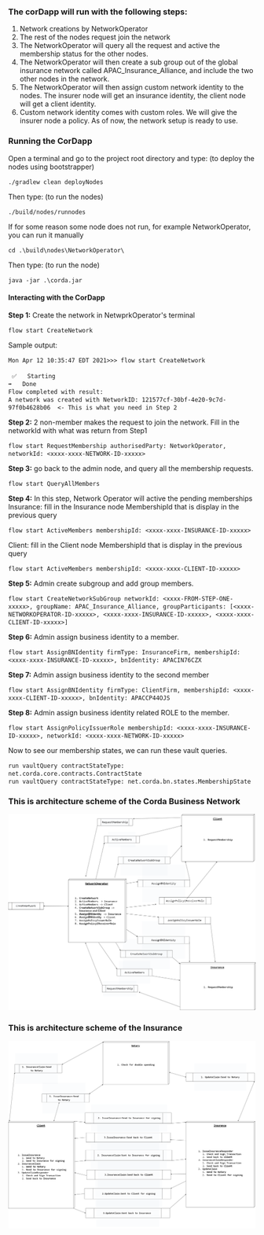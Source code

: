 ### The corDapp will run with the following steps:

1. Network creations by NetworkOperator
2. The rest of the nodes request join the network
3. The NetworkOperator will query all the request and active the membership status for the other nodes.
4. The NetworkOperator will then create a sub group out of the global insurance network called APAC_Insurance_Alliance,
   and include the two other nodes in the network.
5. The NetworkOperator will then assign custom network identity to the nodes. The insurer node will get an insurance
   identity, the client node will get a client identity.
6. Custom network identity comes with custom roles. We will give the insurer node a policy. As of now, the network setup
   is ready to use.

### Running the CorDapp

Open a terminal and go to the project root directory and type: (to deploy the nodes using bootstrapper)

```
./gradlew clean deployNodes
```

Then type: (to run the nodes)

```
./build/nodes/runnodes
```

If for some reason some node does not run, for example NetworkOperator, you can run it manually

```
cd .\build\nodes\NetworkOperator\
```

Then type: (to run the node)

```
java -jar .\corda.jar
```

#### Interacting with the CorDapp

**Step 1:** Create the network in NetwprkOperator's terminal

```
flow start CreateNetwork
```

Sample output:

```
Mon Apr 12 10:35:47 EDT 2021>>> flow start CreateNetwork

 ✅   Starting
➡️   Done
Flow completed with result: 
A network was created with NetworkID: 121577cf-30bf-4e20-9c7d-97f0b4628b06  <- This is what you need in Step 2
```

**Step 2:** 2 non-member makes the request to join the network. Fill in the networkId with what was return from Step1

```
flow start RequestMembership authorisedParty: NetworkOperator, networkId: <xxxx-xxxx-NETWORK-ID-xxxxx>
```

**Step 3:** go back to the admin node, and query all the membership requests.

```
flow start QueryAllMembers
```

**Step 4:** In this step, Network Operator will active the pending memberships Insurance: fill in the Insurance node
MembershipId that is display in the previous query

```
flow start ActiveMembers membershipId: <xxxx-xxxx-INSURANCE-ID-xxxxx>
```

Client: fill in the Client node MembershipId that is display in the previous query

```
flow start ActiveMembers membershipId: <xxxx-xxxx-CLIENT-ID-xxxxx>
```

**Step 5:** Admin create subgroup and add group members.

```
flow start CreateNetworkSubGroup networkId: <xxxx-FROM-STEP-ONE-xxxxx>, groupName: APAC_Insurance_Alliance, groupParticipants: [<xxxx-NETWORKOPERATOR-ID-xxxxx>, <xxxx-xxxx-INSURANCE-ID-xxxxx>, <xxxx-xxxx-CLIENT-ID-xxxxx>]
```

**Step 6:** Admin assign business identity to a member.

```
flow start AssignBNIdentity firmType: InsuranceFirm, membershipId: <xxxx-xxxx-INSURANCE-ID-xxxxx>, bnIdentity: APACIN76CZX
```

**Step 7:** Admin assign business identity to the second member

```
flow start AssignBNIdentity firmType: ClientFirm, membershipId: <xxxx-xxxx-CLIENT-ID-xxxxx>, bnIdentity: APACCP44OJS
```

**Step 8:** Admin assign business identity related ROLE to the member.

```
flow start AssignPolicyIssuerRole membershipId: <xxxx-xxxx-INSURANCE-ID-xxxxx>, networkId: <xxxx-xxxx-NETWORK-ID-xxxxx>
```

Now to see our membership states, we can run these vault queries.

```
run vaultQuery contractStateType: net.corda.core.contracts.ContractState
run vaultQuery contractStateType: net.corda.bn.states.MembershipState
```

### This is architecture scheme of the Corda Business Network
![alt text](NetworkSetUp.png)


### This is architecture scheme of the Insurance
![alt text](Insurance.png)
